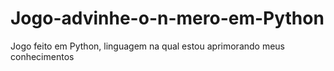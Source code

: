 # Jogo-advinhe-o-n-mero-em-Python
Jogo feito em Python, linguagem na qual estou aprimorando meus conhecimentos
